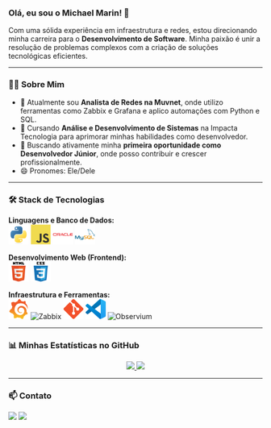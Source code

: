 ### Olá, eu sou o Michael Marin! 👋

<p align="left">
  Com uma sólida experiência em infraestrutura e redes, estou direcionando minha carreira para o <strong>Desenvolvimento de Software</strong>. Minha paixão é unir a resolução de problemas complexos com a criação de soluções tecnológicas eficientes.
</p>

---

### 👨‍💻 Sobre Mim

- 🔭 Atualmente sou <strong>Analista de Redes na Muvnet</strong>, onde utilizo ferramentas como Zabbix e Grafana e aplico automações com Python e SQL.
- 🌱 Cursando <strong>Análise e Desenvolvimento de Sistemas</strong> na Impacta Tecnologia para aprimorar minhas habilidades como desenvolvedor.
- 🎯 Buscando ativamente minha <strong>primeira oportunidade como Desenvolvedor Júnior</strong>, onde posso contribuir e crescer profissionalmente.
- 😄 Pronomes: Ele/Dele

---

### 🛠️ Stack de Tecnologias

<p>
  <strong>Linguagens e Banco de Dados:</strong><br>
  <img alt="Python" height="40" width="40" src="https://raw.githubusercontent.com/devicons/devicon/master/icons/python/python-original.svg">
  <img alt="JavaScript" height="40" width="40" src="https://raw.githubusercontent.com/devicons/devicon/master/icons/javascript/javascript-original.svg">
  <img alt="Oracle" height="40" width="40" src="https://raw.githubusercontent.com/devicons/devicon/master/icons/oracle/oracle-original.svg">
  <img alt="MySQL" height="40" width="40" src="https://raw.githubusercontent.com/devicons/devicon/master/icons/mysql/mysql-original-wordmark.svg">
</p>
<p>
  <strong>Desenvolvimento Web (Frontend):</strong><br>
  <img alt="HTML5" height="40" width="40" src="https://raw.githubusercontent.com/devicons/devicon/master/icons/html5/html5-original-wordmark.svg">
  <img alt="CSS3" height="40" width="40" src="https://raw.githubusercontent.com/devicons/devicon/master/icons/css3/css3-original-wordmark.svg">
</p>
<p>
  <strong>Infraestrutura e Ferramentas:</strong><br>
  <img alt="Grafana" height="40" width="40" src="https://raw.githubusercontent.com/devicons/devicon/master/icons/grafana/grafana-original.svg">
  <img alt="Zabbix" height="40" width="50" src="https://avatars.githubusercontent.com/u/4561226?s=48&v=4" />
  <img alt="Git" height="40" width="40" src="https://raw.githubusercontent.com/devicons/devicon/master/icons/git/git-original.svg">
  <img alt="VSCode" height="40" width="40" src="https://raw.githubusercontent.com/devicons/devicon/master/icons/vscode/vscode-original.svg">
  <img alt="Observium" src="https://img.shields.io/badge/Observium-5A697B?style=for-the-badge">
</p>

---

### 📊 Minhas Estatísticas no GitHub
<div align="center">
  <a href="https://github.com/michaelwmarin">
  <img height="150em" src="https://github-readme-stats.vercel.app/api?username=michaelwmarin&show_icons=true&theme=merko&include_all_commits=true&count_private=true"/>
  <img height="150em" src="https://github-readme-stats.vercel.app/api/top-langs/?username=michaelwmarin&layout=compact&langs_count=7&theme=merko"/>
  </a>
</div>

---

### 📫 Contato
<div> 
  <a href="https://www.linkedin.com/in/michael-marin-630091186/" target="_blank"><img src="https://img.shields.io/badge/-LinkedIn-%230077B5?style=for-the-badge&logo=linkedin&logoColor=white" target="_blank"></a>
  <a href="mailto:contatomichaelwillian62@gmail.com"><img src="https://img.shields.io/badge/-Gmail-%23333?style=for-the-badge&logo=gmail&logoColor=white" target="_blank"></a>
  </div>
